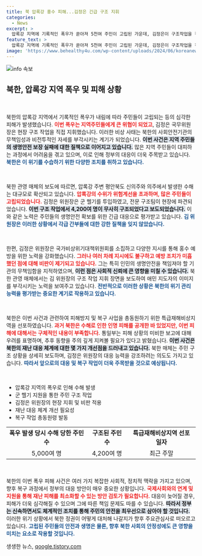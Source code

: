 ```yaml
---
title: 북 압록강 홍수 피해...김정은 긴급 구조 지휘
categories:
  - News
excerpt: >
  압록강 지역에 기록적인 폭우가 쏟아져 5천여 주민이 고립된 가운데, 김정은이 구조작업을 직접 지휘하며 간부들을 질책했습니다. 수해 피해의 전말과 북한의 위기 대응을 살펴봅니다!
feature_text: >
  압록강 지역에 기록적인 폭우가 쏟아져 5천여 주민이 고립된 가운데, 김정은이 구조작업을 직접 지휘하며 간부들을 질책했습니다. 수해 피해의 전말과 북한의 위기 대응을 살펴봅니다!
image: 'https://www.behealthy4u.com/wp-content/uploads/2024/06/koreanews.jpg'
---
```


<p><img src="https://www.behealthy4u.com/wp-content/uploads/2024/06/koreanews.jpg" alt="info 속보" /></p>

<h2 data-ke-size="size26">북한, 압록강 지역 폭우 및 피해 상황</h2>

<p data-ke-size="size16">&nbsp;</p>

<p>북한의 압록강 지역에서 기록적인 폭우가 내림에 따라 주민들이 고립되는 등의 심각한 피해가 발생했습니다. <b><span style="color: #ee2323;">이번 폭우는 지역주민들에게 큰 위협이 되었고</span></b>, 김정은 국무위원장은 현장 구조 작업을 직접 지휘했습니다. 이러한 비상 사태는 북한의 사회안전기관의 무책임성과 비전투적인 자세를 부각시키는 계기가 되었습니다. <b><span style="background-color: #21538527;">이번 사건은 지역 주민들의 생명안전 보장 실패에 대한 질책으로 이어지고 있습니다.</span></b> 많은 지역 주민들이 대피하는 과정에서 어려움을 겪고 있으며, 이로 인해 정부의 대응이 더욱 주목받고 있습니다. <b><span style="color: #1a5490;">북한은 이 위기를 수습하기 위한 다양한 조치를 취하고 있습니다.</span></b></p>

<p data-ke-size="size16">&nbsp;</p>

<p>북한 관영 매체의 보도에 따르면, 압록강 주변 평안북도 신의주와 의주에서 발생한 수해는 대규모로 확산되고 있습니다. <b><span style="color: #ee2323;">압록강의 수위가 위험계선을 초과하며, 많은 주민들이 고립되었습니다.</span></b> 김정은 위원장은 군 헬기를 투입하였고, 전문 구조팀이 현장에 파견되었습니다. <b><span style="background-color: #21538527;">이번 구조 작업에서 4,200여 명이 무사히 구조되었다고 보도되었습니다.</span></b> 이와 같은 노력은 주민들의 생명안전 확보를 위한 긴급 대응으로 평가받고 있습니다. <b><span style="color: #1a5490;">김 위원장은 이러한 상황에서 각급 간부들에 대한 강한 질책을 잊지 않았습니다.</span></b></p>

<p data-ke-size="size16">&nbsp;</p>

<p>한편, 김정은 위원장은 국가비상위기대책위원회를 소집하고 다양한 지시를 통해 홍수 예방을 위한 노력을 강화했습니다. <b><span style="color: #ee2323;">그러나 여러 차례 지시에도 불구하고 예방 조치가 미흡했던 점에 대해 비판이 제기되고 있습니다.</span></b> 그는 특히 인민의 생명안전을 책임져야 할 기관의 무책임함을 지적하였으며, <b><span style="background-color: #21538527;">이런 점은 사회적 신뢰에 큰 영향을 미칠 수 있습니다.</span></b> 북한 관영 매체에서는 김 위원장의 구조 작업 지휘 장면을 보도하여 애민 지도자의 이미지를 부각시키는 노력을 보여주고 있습니다. <b><span style="color: #1a5490;">전반적으로 이러한 상황은 북한의 위기 관리 능력을 평가받는 중요한 계기로 작용하고 있습니다.</span></b></p>

<p data-ke-size="size16">&nbsp;</p>

<p>북한은 이번 사건과 관련하여 피해방지 및 복구 사업을 총동원하기 위한 특급재해비상지역을 선포하였습니다. <b><span style="color: #ee2323;">과거 북한은 수해로 인한 인명 피해를 공개한 바 있었지만, 이번 피해에 대해서는 구체적인 내용이 부족합니다.</span></b> 통일부는 피해 상황의 미비한 보고에 대해 우려를 표명하며, 추후 동향을 주의 깊게 지켜볼 필요가 있다고 밝혔습니다. <b><span style="background-color: #21538527;">이번 사건은 북한의 재난 대응 체계에 대한 몇 가지 개선점을 드러내고 있습니다.</span></b> 북한 매체는 주민 구조 상황을 상세히 보도하며, 김정은 위원장의 대응 능력을 강조하려는 의도도 가지고 있습니다. <b><span style="color: #1a5490;">따라서 앞으로의 대응 및 복구 작업이 더욱 주목받을 것으로 예상됩니다.</span></b></p>

<p data-ke-size="size16">&nbsp;</p>

<ul>
<li>압록강 지역의 폭우로 인해 수해 발생</li>
<li>군 헬기 지원을 통한 주민 구조 작업</li>
<li>김정은 위원장의 현장 지휘 및 비판 적용</li>
<li>재난 대응 체계 개선 필요성</li>
<li>복구 작업 총동원령 발동</li>
</ul>

<table style="width: 100%;">
<tr>
<td style="text-align: center; height: 17px;"><b>폭우 발생 당시 수해 당한 주민 수</b></td>
<td style="text-align: center; height: 17px;"><b>구조된 주민 수</b></td>
<td style="text-align: center; height: 17px;"><b>특급재해비상지역 선포 일자</b></td>
</tr>
<tr>
<td style="text-align: center; height: 17px;">5,000여 명</td>
<td style="text-align: center; height: 17px;">4,200여 명</td>
<td style="text-align: center; height: 17px;">최근 주말</td>
</tr>
</table>

<p data-ke-size="size16">&nbsp;</p>

<p>북한의 이번 폭우 피해 사건은 여러 가지 복잡한 사회적, 정치적 맥락을 가지고 있으며, 향후 복구 과정에서 정부의 대응 방안이 매우 중요한 상황입니다. <b><span style="color: #ee2323;">국제사회와의 연계 및 지원을 통해 재난 피해를 최소화할 수 있는 방안 검토가 필요합니다.</span></b> 대응이 늦어질 경우, 피해가 더욱 심각해질 수 있으며 그에 따른 책임 문제도 따를 수 있습니다. <b><span style="background-color: #21538527;">따라서 정부는 신속하면서도 체계적인 조치를 통해 주민의 안전을 최우선으로 삼아야 할 것입니다.</span></b> 이러한 위기 상황에서 북한 정권이 어떻게 대처해 나갈지가 향후 주요관심사로 떠오르고 있습니다. <b><span style="color: #1a5490;">고립된 주민들의 안전과 생명은 물론, 향후 북한 사회의 안정성에도 큰 영향을 미치는 요소로 작용할 것입니다.</span></b></p>
생생한 뉴스, <a href="https://qoogle.tistory.com" rel="dofollow">qoogle.tistory.com</a>


